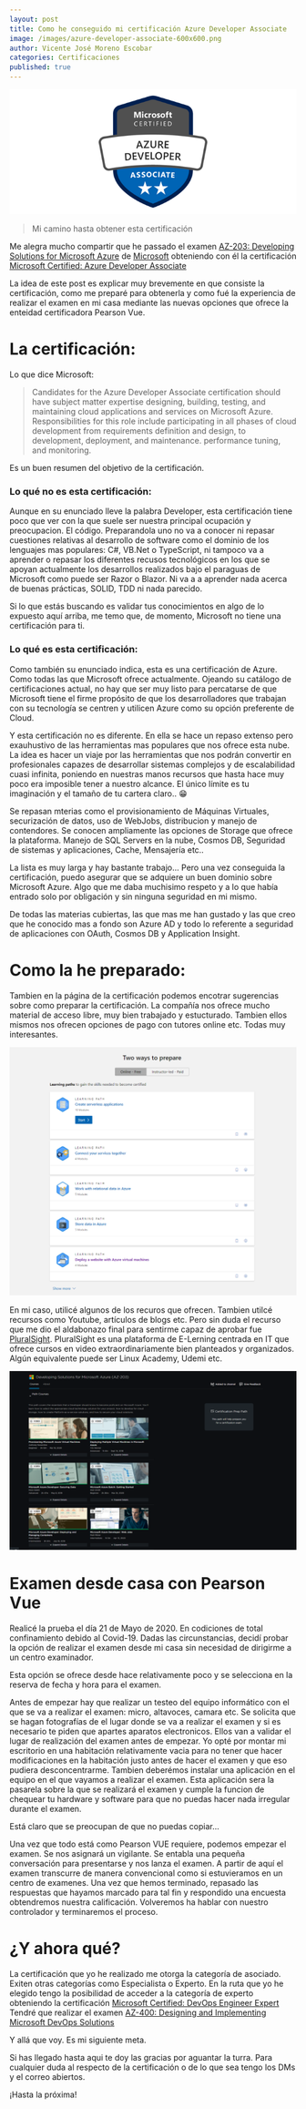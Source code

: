 ```yaml
---
layout: post
title: Como he conseguido mi certificación Azure Developer Associate
image: /images/azure-developer-associate-600x600.png
author: Vicente José Moreno Escobar
categories: Certificaciones 
published: true 
---
```

![Azure Developer](/images/azure-developer-associate-690x300.png)
> Mi camino hasta obtener esta certificación

Me alegra mucho compartir que he passado el examen [AZ-203: Developing Solutions for Microsoft Azure](https://docs.microsoft.com/en-gb/learn/certifications/exams/az-203) de [Microsoft](https://www.microsoft.com/) obteniendo con él la certificación [Microsoft Certified: Azure Developer Associate](https://www.youracclaim.com/badges/c63279e5-a75c-425c-9b16-ca4b475b8cce/embedded)

La idea de este post es explicar muy brevemente en que consiste la certificación, como me preparé para obtenerla y como fué la experiencia de realizar el examen en mi casa mediante las nuevas opciones que ofrece la enteidad certificadora Pearson Vue.

# La certificación:

Lo que dice Microsoft:

> Candidates for the Azure Developer Associate certification should have subject matter expertise designing, building, testing, and maintaining cloud applications and services on Microsoft Azure. Responsibilities for this role include participating in all phases of cloud development from requirements definition and design, to development, deployment, and maintenance. performance tuning, and monitoring.

Es un buen resumen del objetivo de la certificación. 

### Lo qué no es esta certificación:

Aunque en su enunciado lleve la palabra Developer, esta certificación tiene poco que ver con la que suele ser nuestra principal ocupación y preocupacion. El código. Preparandola uno no va a conocer ni repasar cuestiones relativas al desarrollo de software como el dominio de los lenguajes mas populares: C#, VB.Net o TypeScript, ni tampoco va a aprender o repasar los diferentes recusos tecnológicos en los que se apoyan actualmente los desarrollos realizados bajo el paraguas de Microsoft como puede ser Razor o Blazor. Ni va a a aprender nada acerca de buenas prácticas, SOLID, TDD ni nada parecido.

Si lo que estás buscando es validar tus conocimientos en algo de lo expuesto aquí arriba, me temo que, de momento, Microsoft no tiene una certificación para ti.

### Lo qué es esta certificación:

Como también su enunciado indica, esta es una certificación de Azure. Como todas las que Microsoft ofrece actualmente. Ojeando su catálogo de certificaciones actual, no hay que ser muy listo para percatarse de que Microsoft tiene el firme propósito de que los desarrolladores que trabajan con su tecnología se centren y utilicen Azure como su opción preferente de Cloud. 

Y esta certificación no es diferente. En ella se hace un repaso extenso pero exauhustivo de las herramientas mas populares que nos ofrece esta nube. La idea es hacer un viaje por las herramientas que nos podrán convertir en profesionales capazes de desarrollar sistemas complejos y de escalabilidad cuasi infinita, poniendo en nuestras manos recursos que hasta hace muy poco era imposible tener a nuestro alcance. El único límite es tu imaginación y el tamaño de tu cartera claro.. 😁

Se repasan mterias como el provisionamiento de Máquinas Virtuales, securización de datos, uso de WebJobs, distribucion y manejo de contendores. Se conocen ampliamente las opciones de Storage que ofrece la plataforma. Manejo de SQL Servers en la nube, Cosmos DB, Seguridad de sistemas y aplicaciones, Cache, Mensajería  etc..

La lista es muy larga y hay bastante trabajo... Pero una vez conseguida la certificación, puedo asegurar que se adquiere un buen dominio sobre Microsoft Azure. Algo que me daba muchisimo respeto y a lo que había entrado solo por obligación y sin ninguna seguridad en mi mismo.

De todas las materias cubiertas, las que mas me han gustado y las que creo que he conocido mas a fondo son Azure AD y todo lo referente a seguridad de aplicaciones con OAuth, Cosmos DB y Application Insight.

# Como la he preparado:

Tambien en la página de la certificación podemos encotrar sugerencias sobre como preparar la certificación. La compañía nos ofrece mucho material de acceso libre, muy bien trabajado y estucturado. Tambien ellos mismos nos ofrecen opciones de pago con tutores online etc. Todas muy interesantes. 

![Microsoft Education](/images/AZ204CertCaptura1.png)

En mi caso, utilicé algunos de los recuros que ofrecen. Tambien utilcé recursos como Youtube, artículos de blogs etc.
Pero sin duda el recurso que me dio el aldabonazo final para sentirme capaz de aprobar fue [PluralSight](https://www.pluralsight.com/). PluralSight es una plataforma de E-Lerning centrada en IT que ofrece cursos en video extraordinariamente bien planteados y organizados. Algún equivalente puede ser Linux Academy, Udemi etc. 

![PluralSiht](/images/AZ204-PluralCap.png)


# Examen desde casa con Pearson Vue

Realicé la prueba el día 21 de Mayo de 2020. En codiciones de total confinamiento debido al Covid-19. 
Dadas las circunstancias, decidí probar la opción de realizar el examen desde mi casa sin necesidad de dirigirme a un centro examinador. 

Esta opción se ofrece desde hace relativamente poco y se selecciona en la reserva de fecha y hora para el examen. 

Antes de empezar hay que realizar un testeo del equipo informático con el que se va a realizar el examen: micro, altavoces, camara etc. Se solicita que se hagan fotografías de el lugar donde se va a realizar el examen y si es necesario te piden que apartes aparatos electronicos. Ellos van a validar el lugar de realización del examen antes de empezar. Yo opté por montar mi escritorio en una habitación relativamente vacia para no tener que hacer modificaciones en la habitación justo antes de hacer el examen y que eso pudiera desconcentrarme. 
Tambien deberémos instalar una aplicación en el equipo en el que vayamos a realizar el examen. Esta aplicación sera la pasarela sobre la que se realizará el examen y cumple la funcion de chequear tu hardware y software para que no puedas hacer nada irregular durante el examen. 

Está claro que se preocupan de que no puedas copiar...

Una vez que todo está como Pearson VUE requiere, podemos empezar el examen. Se nos asignará un vigilante. Se entabla una pequeña conversación para presentarse y nos lanza el examen. A partir de aquí el examen transcurre de manera convencional como si estuvieramos en un centro de examenes. Una vez que hemos terminado, repasado las respuestas que hayamos marcado para tal fin y respondido una encuesta obtendremos nuestra calificación. Volveremos ha hablar con nuestro controlador y terminaremos el proceso.


# ¿Y ahora qué?

La certificación que yo he realizado me otorga la categoría de asociado. Exiten otras categorías como Especialista o Experto. 
En la ruta que yo he elegido tengo la posibilidad de acceder a la categoría de experto obteniendo la certificación [Microsoft Certified: DevOps Engineer Expert](https://docs.microsoft.com/en-gb/learn/certifications/devops-engineer) Tendré que realizar el examen [AZ-400: Designing and Implementing Microsoft DevOps Solutions](https://docs.microsoft.com/en-gb/learn/certifications/exams/az-400)

Y allá que voy. Es mi siguiente meta.

Si has llegado hasta aqui te doy las gracias por aguantar la turra. Para cualquier duda al respecto de la certificación o de lo que sea tengo los DMs y el correo abiertos.


¡Hasta la próxima!





